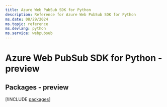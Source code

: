 ```yaml
---
title: Azure Web PubSub SDK for Python
description: Reference for Azure Web PubSub SDK for Python
ms.date: 08/29/2024
ms.topic: reference
ms.devlang: python
ms.service: webpubsub
---
```

# Azure Web PubSub SDK for Python - preview
## Packages - preview
[!INCLUDE [packages](web-pubsub-index.md)]